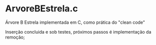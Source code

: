 # ArvoreBEstrela.c
Árvore B Estrela implementada em C, como prática do "clean code"




Inserção concluida e sob testes, próximos passos é implementação da remoção;
